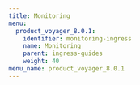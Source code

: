```yaml
---
title: Monitoring
menu:
  product_voyager_8.0.1:
    identifier: monitoring-ingress
    name: Monitoring
    parent: ingress-guides
    weight: 40
menu_name: product_voyager_8.0.1
---
```

